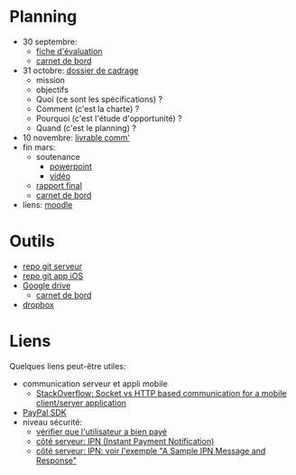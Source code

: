 Planning
========
* 30 septembre:
    * [fiche d'évaluation](http://learning.esiea.fr/mod/assign/view.php?id=1925)
    * [carnet de bord](http://learning.esiea.fr/mod/assign/view.php?id=1926)
* 31 octobre: [dossier de cadrage](http://learning.esiea.fr/mod/assign/view.php?id=1918)
    * mission
    * objectifs
    * Quoi (ce sont les spécifications) ?
    * Comment  (c'est la charte) ?
    * Pourquoi (c'est l'étude d'opportunité) ?
    * Quand (c'est le planning) ?
* 10 novembre: [livrable comm'](http://learning.esiea.fr/mod/assign/view.php?id=1922)
* fin mars:
    * soutenance
        * [powerpoint](http://learning.esiea.fr/mod/assign/view.php?id=1921)
        * [vidéo](http://learning.esiea.fr/mod/assign/view.php?id=1923)
    * [rapport final](http://learning.esiea.fr/mod/assign/view.php?id=1920)
    * [carnet de bord](http://learning.esiea.fr/mod/assign/view.php?id=1924)
* liens:
  [moodle](http://learning.esiea.fr/course/view.php?id=114)


Outils
======

* [repo git serveur](https://github.com/vmarquet/bartendr-server)
* [repo git app iOS](https://github.com/vmarquet/bartendr-iphone)
* [Google drive](https://drive.google.com/folderview?id=0B31-CIvNW1LddUh2TDR2dFRUZDg&usp=sharing)
    * [carnet de bord](https://docs.google.com/document/d/1W5y5b67vsxV-OWjjCv3ynAZ-iVZyKB47eH1HxgX0gTk/edit?usp=sharing)
* [dropbox](https://www.dropbox.com/sh/msamrpxkaoui7ee/AABq-7guhfGODuuogzNg-yNLa?dl=0)


Liens
=====
Quelques liens peut-être utiles:

* communication serveur et appli mobile
    * [StackOverflow: Socket vs HTTP based communication for a mobile client/server application](http://stackoverflow.com/questions/5334680/socket-vs-http-based-communication-for-a-mobile-client-server-application)
* [PayPal SDK](https://developer.paypal.com/docs/integration/mobile/mobile-sdk-overview/)
* niveau sécurité:
    * [vérifier que l'utilisateur a bien payé](http://stackoverflow.com/questions/22433608/how-to-do-server-verification-for-paypal-adaptive-mpl-payment)
    * [côté serveur: IPN (Instant Payment Notification)](https://developer.paypal.com/webapps/developer/docs/classic/products/instant-payment-notification/)
    * [côté serveur: IPN: voir l'exemple "A Sample IPN Message and Response"](https://developer.paypal.com/docs/classic/ipn/integration-guide/IPNIntro/)

